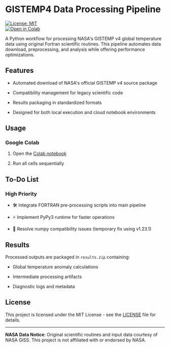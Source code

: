 # GISTEMP4 Data Processing Pipeline

[![License: MIT](https://img.shields.io/badge/License-MIT-yellow.svg)](https://opensource.org/licenses/MIT)  
[![Open in Colab](https://colab.research.google.com/assets/colab-badge.svg)](https://colab.research.google.com/github/ras0k/gistemp4/blob/main/gistemp4.ipynb)

A Python workflow for processing NASA's GISTEMP v4 global temperature data using original Fortran scientific routines. This pipeline automates data download, preprocessing, and analysis while offering performance optimizations.

## Features

-   Automated download of NASA's official GISTEMP v4 source package
    
-   Compatibility management for legacy scientific code
    
-   Results packaging in standardized formats
    
-   Designed for both local execution and cloud notebook environments
    
## Usage

### Google Colab

1.  Open the [Colab notebook](https://colab.research.google.com/github/ras0k/gistemp4/blob/main/gistemp4.ipynb)
    
2.  Run all cells sequentially

## To-Do List

### High Priority

-   🛠 Integrate FORTRAN pre-processing scripts into main pipeline
    
-   ⚡ Implement PyPy3 runtime for faster operations
    
-   🔧 Resolve numpy compatibility issues (temporary fix using v1.23.1)

    

## Results

Processed outputs are packaged in `results.zip` containing:

-   Global temperature anomaly calculations
    
-   Intermediate processing artifacts
    
-   Diagnostic logs and metadata
    

## License

This project is licensed under the MIT License - see the [LICENSE](https://chat.deepseek.com/a/chat/s/LICENSE) file for details.

* * *

**NASA Data Notice**: Original scientific routines and input data courtesy of NASA GISS. This project is not affiliated with or endorsed by NASA.

